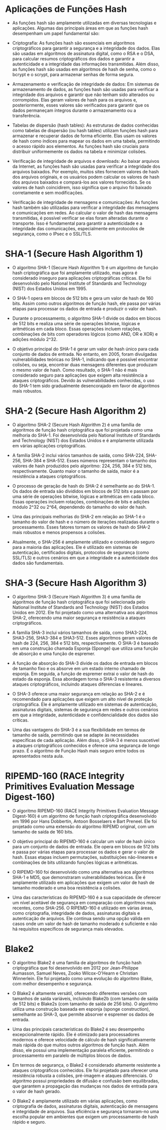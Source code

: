 # Aplicações de Funções Hash

* As funções hash são amplamente utilizadas em diversas tecnologias e aplicações. Algumas das principais áreas em que as funções hash desempenham um papel fundamental são:

* Criptografia: As funções hash são essenciais em algoritmos criptográficos para garantir a segurança e a integridade dos dados. Elas são usadas em algoritmos de assinatura digital, como o RSA e o DSA, para calcular resumos criptográficos dos dados e garantir a autenticidade e a integridade das informações transmitidas. Além disso, as funções hash são usadas em algoritmos de hash de senha, como o bcrypt e o scrypt, para armazenar senhas de forma segura.

*  Armazenamento e verificação de integridade de dados: Em sistemas de armazenamento de dados, as funções hash são usadas para verificar a integridade dos arquivos e garantir que não tenham sido alterados ou corrompidos. Elas geram valores de hash para os arquivos e, posteriormente, esses valores são verificados para garantir que os dados permaneçam íntegros durante o armazenamento ou a transferência.

* Tabelas de dispersão (hash tables): As estruturas de dados conhecidas como tabelas de dispersão (ou hash tables) utilizam funções hash para armazenar e recuperar dados de forma eficiente. Elas usam os valores de hash como índices para mapear os dados em uma tabela, permitindo o acesso rápido aos elementos. As funções hash são cruciais para distribuir uniformemente os dados na tabela e minimizar colisões.

* Verificação de integridade de arquivos e downloads: Ao baixar arquivos da Internet, as funções hash são usadas para verificar a integridade dos arquivos baixados. Por exemplo, muitos sites fornecem valores de hash dos arquivos originais, e os usuários podem calcular os valores de hash dos arquivos baixados e compará-los aos valores fornecidos. Se os valores de hash coincidirem, isso significa que o arquivo foi baixado corretamente e sem modificações.

* Verificação de integridade de mensagens e comunicações: As funções hash também são utilizadas para verificar a integridade das mensagens e comunicações em redes. Ao calcular o valor de hash das mensagens transmitidas, é possível verificar se elas foram alteradas durante o transporte. Isso é fundamental para garantir a autenticidade e a integridade das comunicações, especialmente em protocolos de segurança, como o IPsec e o SSL/TLS.


# SHA-1 (Secure Hash Algorithm 1)

* O algoritmo SHA-1 (Secure Hash Algorithm 1) é um algoritmo de função hash criptográfica que foi amplamente utilizado, mas agora é considerado inseguro para aplicações criptográficas críticas. Ele foi desenvolvido pelo National Institute of Standards and Technology (NIST) dos Estados Unidos em 1995.

* O SHA-1 opera em blocos de 512 bits e gera um valor de hash de 160 bits. Assim como outros algoritmos de função hash, ele passa por várias etapas para processar os dados de entrada e produzir o valor de hash.

* Durante o processamento, o algoritmo SHA-1 divide os dados em blocos de 512 bits e realiza uma série de operações bitwise, lógicas e aritméticas em cada bloco. Essas operações incluem rotações, combinações de bits com operadores lógicos (como AND, OR e XOR) e adições módulo 2^32.

* O objetivo principal do SHA-1 é gerar um valor de hash único para cada conjunto de dados de entrada. No entanto, em 2005, foram divulgadas vulnerabilidades teóricas no SHA-1, indicando que é possível encontrar colisões, ou seja, encontrar duas mensagens diferentes que produzam o mesmo valor de hash. Como resultado, o SHA-1 não é mais considerado seguro para aplicações que exigem alta resistência a ataques criptográficos. Devido às vulnerabilidades conhecidas, o uso do SHA-1 tem sido gradualmente desencorajado em favor de algoritmos mais robustos.

# SHA-2 (Secure Hash Algorithm 2)

* O algoritmo SHA-2 (Secure Hash Algorithm 2) é uma família de algoritmos de função hash criptográfica que foi projetada como uma melhoria do SHA-1. Foi desenvolvida pelo National Institute of Standards and Technology (NIST) dos Estados Unidos e é amplamente utilizada em várias aplicações criptográficas.

* A família SHA-2 inclui vários tamanhos de saída, como SHA-224, SHA-256, SHA-384 e SHA-512. Esses números representam o tamanho dos valores de hash produzidos pelo algoritmo: 224, 256, 384 e 512 bits, respectivamente. Quanto maior o tamanho de saída, maior é a resistência a ataques criptográficos.

* O processo de geração de hash do SHA-2 é semelhante ao do SHA-1. Os dados de entrada são divididos em blocos de 512 bits e passam por uma série de operações bitwise, lógicas e aritméticas em cada bloco. Essas operações incluem rotações, combinações de bits e adições módulo 2^32 ou 2^64, dependendo do tamanho do valor de hash.

* Uma das principais melhorias do SHA-2 em relação ao SHA-1 é o tamanho do valor de hash e o número de iterações realizadas durante o processamento. Esses fatores tornam os valores de hash do SHA-2 mais robustos e menos propensos a colisões.

* Atualmente, o SHA-256 é amplamente utilizado e considerado seguro para a maioria das aplicações. Ele é utilizado em sistemas de autenticação, certificados digitais, protocolos de segurança (como SSL/TLS) e outros cenários em que a integridade e a autenticidade dos dados são fundamentais.


# SHA-3 (Secure Hash Algorithm 3)

* O algoritmo SHA-3 (Secure Hash Algorithm 3) é uma família de algoritmos de função hash criptográfica que foi selecionada pelo National Institute of Standards and Technology (NIST) dos Estados Unidos em 2012. Ele foi projetado como uma alternativa aos algoritmos SHA-2, oferecendo uma maior segurança e resistência a ataques criptográficos.

* A família SHA-3 inclui vários tamanhos de saída, como SHA3-224, SHA3-256, SHA3-384 e SHA3-512. Esses algoritmos geram valores de hash de 224, 256, 384 e 512 bits, respectivamente. O SHA-3 é baseado em uma construção chamada Esponja (Sponge) que utiliza uma função de absorção e uma função de espremer.

* A função de absorção do SHA-3 divide os dados de entrada em blocos de tamanho fixo e os absorve em um estado interno chamado de esponja. Em seguida, a função de espremer extrai o valor de hash do estado da esponja. Essa abordagem torna o SHA-3 resistente a diversos ataques criptográficos, incluindo ataques diferencias e lineares.

* O SHA-3 oferece uma maior segurança em relação ao SHA-2 e é recomendado para aplicações que exigem um alto nível de proteção criptográfica. Ele é amplamente utilizado em sistemas de autenticação, assinaturas digitais, sistemas de segurança em redes e outros cenários em que a integridade, autenticidade e confidencialidade dos dados são críticas.

* Uma das vantagens do SHA-3 é a sua flexibilidade em termos de tamanho de saída, permitindo que se adapte às necessidades específicas de cada aplicação. Além disso, o SHA-3 é menos suscetível a ataques criptográficos conhecidos e oferece uma segurança de longo prazo. É o algoritmo de Função Hash mais seguro entre todos os apresentados nesta aula.

# RIPEMD-160 (RACE Integrity Primitives Evaluation Message Digest-160)

* O algoritmo RIPEMD-160 (RACE Integrity Primitives Evaluation Message Digest-160) é um algoritmo de função hash criptográfica desenvolvido em 1996 por Hans Dobbertin, Antoon Bosselaers e Bart Preneel. Ele foi projetado como uma extensão do algoritmo RIPEMD original, com um tamanho de saída de 160 bits.

* O objetivo principal do RIPEMD-160 é calcular um valor de hash único para um conjunto de dados de entrada. Ele opera em blocos de 512 bits e passa por várias etapas para processar os dados e gerar o valor de hash. Essas etapas incluem permutações, substituições não-lineares e combinações de bits utilizando funções lógicas e aritméticas.

* O RIPEMD-160 foi desenvolvido como uma alternativa aos algoritmos SHA-1 e MD5, que demonstraram vulnerabilidades teóricas. Ele é amplamente utilizado em aplicações que exigem um valor de hash de tamanho moderado e uma boa resistência a colisões.

* Uma das características do RIPEMD-160 é a sua capacidade de oferecer um nível aceitável de segurança em comparação com algoritmos mais recentes, como SHA-256. O RIPEMD-160 é utilizado em várias áreas, como criptografia, integridade de dados, assinaturas digitais e autenticação de arquivos. Ele continua sendo uma opção válida em casos onde um valor de hash de tamanho moderado é suficiente e não há requisitos específicos de segurança mais elevados.


# Blake2

* O algoritmo Blake2 é uma família de algoritmos de função hash criptográfica que foi desenvolvido em 2012 por Jean-Philippe Aumasson, Samuel Neves, Zooko Wilcox-O'Hearn e Christian Winnerlein. Ele foi projetado como uma evolução do algoritmo Blake, com melhor desempenho e segurança.

* O Blake2 é altamente versátil, oferecendo diferentes versões com tamanhos de saída variáveis, incluindo Blake2b (com tamanho de saída de 512 bits) e Blake2s (com tamanho de saída de 256 bits). O algoritmo utiliza uma construção baseada em esponja (sponge construction), semelhante ao SHA-3, que permite absorver e espremer os dados de entrada.

* Uma das principais características do Blake2 é seu desempenho excepcionalmente rápido. Ele é otimizado para processadores modernos e oferece velocidade de cálculo de hash significativamente mais rápida do que muitos outros algoritmos de função hash. Além disso, ele possui uma implementação paralela eficiente, permitindo o processamento em paralelo de múltiplos blocos de dados.

* Em termos de segurança, o Blake2 é considerado altamente resistente a ataques criptográficos conhecidos. Ele foi projetado para oferecer uma resistência robusta a colisões, pré-imagem e ataques diferenciais. O algoritmo possui propriedades de difusão e confusão bem equilibradas, que garantem a propagação das mudanças nos dados de entrada para o valor de hash gerado.

* O Blake2 é amplamente utilizado em várias aplicações, como criptografia de dados, assinaturas digitais, autenticação de mensagens e integridade de arquivos. Sua eficiência e segurança tornaram-no uma escolha popular em ambientes que exigem um processamento de hash rápido e seguro.


